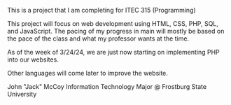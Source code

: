This is a project that I am completing for ITEC 315 (Programming)

This project will focus on web development using HTML, CSS, PHP, SQL, and JavaScript.
The pacing of my progress in main will mostly be based on the pace of the class
and what my professor wants at the time.

As of the week of 3/24/24, we are just now starting on implementing PHP into our websites.

Other languages will come later to improve the website.

John "Jack" McCoy
Information Technology Major @ Frostburg State University
